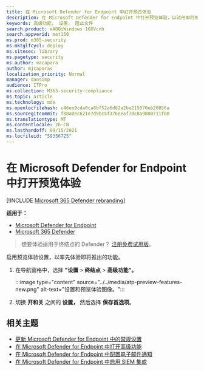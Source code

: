 ```yaml
---
title: 在 Microsoft Defender for Endpoint 中打开预览体验
description: 在 Microsoft Defender for Endpoint 中打开预览体验，以试用即将推出的功能。
keywords: 高级功能， 设置， 阻止文件
search.product: eADQiWindows 10XVcnh
search.appverid: met150
ms.prod: m365-security
ms.mktglfcycl: deploy
ms.sitesec: library
ms.pagetype: security
ms.author: macapara
author: mjcaparas
localization_priority: Normal
manager: dansimp
audience: ITPro
ms.collection: M365-security-compliance
ms.topic: article
ms.technology: mde
ms.openlocfilehash: c46ee9cda0ca8bf52a6d62a2be215070eb20856a
ms.sourcegitcommit: f88a0ec621e7d9bc5f376eeaf70c8a9800711f88
ms.translationtype: MT
ms.contentlocale: zh-CN
ms.lasthandoff: 09/15/2021
ms.locfileid: "59356725"
---
```

# <a name="turn-on-the-preview-experience-in-microsoft-defender-for-endpoint"></a>在 Microsoft Defender for Endpoint 中打开预览体验

[!INCLUDE [Microsoft 365 Defender rebranding](../../includes/microsoft-defender.md)]

**适用于：**
- [Microsoft Defender for Endpoint](https://go.microsoft.com/fwlink/p/?linkid=2154037)
- [Microsoft 365 Defender](https://go.microsoft.com/fwlink/?linkid=2118804)


> 想要体验适用于终结点的 Defender？ [注册免费试用版](https://signup.microsoft.com/create-account/signup?products=7f379fee-c4f9-4278-b0a1-e4c8c2fcdf7e&ru=https://aka.ms/MDEp2OpenTrial?ocid=docs-wdatp-previewsettings-abovefoldlink)。

启用预览体验设置，以率先体验即将推出的功能。

1. 在导航窗格中，选择 **"设置** \> **终结点** \> **高级功能"。**

    :::image type="content" source="../../media/atp-preview-features-new.png" alt-text="设置和预览体验图像。":::


2. 切换 **开和关** 之间的 **设置，** 然后选择 **保存首选项**。

## <a name="related-topics"></a>相关主题
- [更新 Microsoft Defender for Endpoint 中的常规设置](data-retention-settings.md)
- [在 Microsoft Defender for Endpoint 中打开高级功能](advanced-features.md)
- [在 Microsoft Defender for Endpoint 中配置电子邮件通知](configure-email-notifications.md)
- [在 Microsoft Defender for Endpoint 中启用 SIEM 集成](enable-siem-integration.md)

